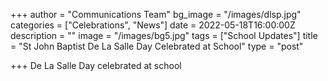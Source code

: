 +++
author = "Communications Team"
bg_image = "/images/dlsp.jpg"
categories = ["Celebrations", "News"]
date = 2022-05-18T16:00:00Z
description = ""
image = "/images/bg5.jpg"
tags = ["School Updates"]
title = "St John Baptist De La Salle Day Celebrated at School"
type = "post"

+++
De La Salle Day celebrated at school